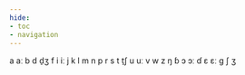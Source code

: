 ```yaml
---
hide:
- toc
- navigation
---
```

a
aː
b
d
d̠ʒ
f
i
iː
j
k
l
m
n
p
r
s
t
t̠ʃ
u
uː
v
w
z
ŋ
ɓ
ɔ
ɔː
ɗ
ɛ
ɛː
ɡ
ʃ
ʒ
